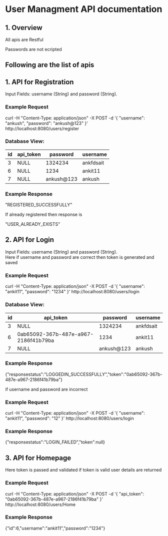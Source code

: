 # User Managment API documentation

## 1. Overview
All apis are Restful 

Passwords are not ecripted


## Following are the list of apis

## 1. API for Registration

Input Fields: username (String) and password (String).
### Example Request
curl -H "Content-Type: application/json" -X POST -d '{
    "username": "ankush",
    "password": "ankush@123"
}'  http://localhost:8080/users/register

### Database View:

| id | api_token                            | password   | username  |
|----|--------------------------------------|------------|-----------|
|  3 | NULL                                 | 1324234    | ankfdsait |
|  6 | NULL                                 | 1234       | ankit11   |
|  7 | NULL                                 | ankush@123 | ankush    |

### Example Response
"REGISTERED_SUCCESSFULLY"

If already registered then response is 

"USER_ALREADY_EXISTS"

## 2. API for Login
Input Fields: username (String) and password (String).  
Here if username and password are correct then token is generated and saved

### Example Request
curl -H "Content-Type: application/json" -X POST -d '{
    "username": "ankit11",
    "password": "1234"
}'  http://localhost:8080/users/login

### Database View:
| id | api_token                            | password   | username  |
|----|--------------------------------------|------------|-----------|
|  3 | NULL                                 | 1324234    | ankfdsait |
|  6 | 0ab65092-367b-487e-a967-2186f41b79ba                                 | 1234       | ankit11   |
|  7 | NULL                                 | ankush@123 | ankush    |

### Example Response
{"responsestatus":"LOGGEDIN_SUCCESSFULLY","token":"0ab65092-367b-487e-a967-2186f41b79ba"}

if username and password are incorrect

### Example Request
curl -H "Content-Type: application/json" -X POST -d '{
    "username": "ankit11",
    "password": "12"
}'  http://localhost:8080/users/login

### Example Response
{"responsestatus":"LOGIN_FAILED","token":null}

## 3. API for Homepage
Here token is passed and validated if token is valid user details are returned

### Example Request
curl -H "Content-Type: application/json" -X POST -d '{
    "api_token": "0ab65092-367b-487e-a967-2186f41b79ba" 
}'  http://localhost:8080/users/Home

### Example Response
{"id":6,"username":"ankit11","password":"1234"}
